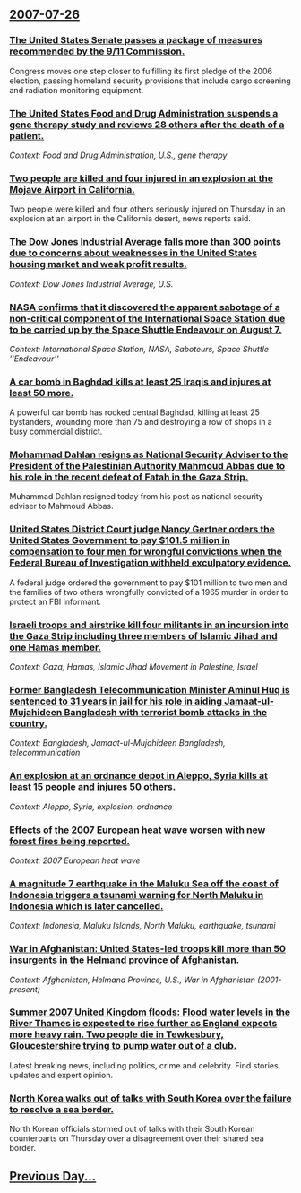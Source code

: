 ## [2007-07-26](/news/2007/07/26/index.md)

### [ The United States Senate passes a package of measures recommended by the 9/11 Commission. ](/news/2007/07/26/the-united-states-senate-passes-a-package-of-measures-recommended-by-the-9-11-commission.md)
Congress moves one step closer to fulfilling its first pledge of the 2006 election, passing homeland security provisions that include cargo screening and radiation monitoring equipment.

### [ The United States Food and Drug Administration suspends a gene therapy study and reviews 28 others after the death of a patient. ](/news/2007/07/26/the-united-states-food-and-drug-administration-suspends-a-gene-therapy-study-and-reviews-28-others-after-the-death-of-a-patient.md)
_Context: Food and Drug Administration, U.S., gene therapy_

### [ Two people are killed and four injured in an explosion at the Mojave Airport in California. ](/news/2007/07/26/two-people-are-killed-and-four-injured-in-an-explosion-at-the-mojave-airport-in-california.md)
Two people were killed and four others seriously injured on Thursday in an explosion at an airport in the California desert, news reports said.

### [ The Dow Jones Industrial Average falls more than 300 points due to concerns about weaknesses in the United States housing market and weak profit results. ](/news/2007/07/26/the-dow-jones-industrial-average-falls-more-than-300-points-due-to-concerns-about-weaknesses-in-the-united-states-housing-market-and-weak-p.md)
_Context: Dow Jones Industrial Average, U.S._

### [ NASA confirms that it discovered the apparent sabotage of a non-critical component of the International Space Station due to be carried up by the Space Shuttle Endeavour on August 7. ](/news/2007/07/26/nasa-confirms-that-it-discovered-the-apparent-sabotage-of-a-non-critical-component-of-the-international-space-station-due-to-be-carried-up.md)
_Context: International Space Station, NASA, Saboteurs, Space Shuttle ''Endeavour''_

### [ A car bomb in Baghdad kills at least 25 Iraqis and injures at least 50 more. ](/news/2007/07/26/a-car-bomb-in-baghdad-kills-at-least-25-iraqis-and-injures-at-least-50-more.md)
A powerful car bomb has rocked central Baghdad, killing at least 25 bystanders, wounding more than 75 and destroying a row of shops in a busy commercial district.

### [ Mohammad Dahlan resigns as National Security Adviser to the President of the Palestinian Authority Mahmoud Abbas due to his role in the recent defeat of Fatah in the Gaza Strip. ](/news/2007/07/26/mohammad-dahlan-resigns-as-national-security-adviser-to-the-president-of-the-palestinian-authority-mahmoud-abbas-due-to-his-role-in-the-rec.md)
Muhammad Dahlan resigned today from his post as national security adviser to Mahmoud Abbas.

### [ United States District Court judge Nancy Gertner orders the United States Government to pay $101.5 million in compensation to four men for wrongful convictions when the Federal Bureau of Investigation withheld exculpatory evidence. ](/news/2007/07/26/united-states-district-court-judge-nancy-gertner-orders-the-united-states-government-to-pay-101-5-million-in-compensation-to-four-men-for.md)
A federal judge ordered the government to pay $101 million to two men and the families of two others wrongfully convicted of a 1965 murder in order to protect an FBI informant.

### [ Israeli troops and airstrike kill four militants in an incursion into the Gaza Strip including three members of Islamic Jihad and one Hamas member. ](/news/2007/07/26/israeli-troops-and-airstrike-kill-four-militants-in-an-incursion-into-the-gaza-strip-including-three-members-of-islamic-jihad-and-one-hamas.md)
_Context: Gaza, Hamas, Islamic Jihad Movement in Palestine, Israel_

### [ Former Bangladesh Telecommunication Minister Aminul Huq is sentenced to 31 years in jail for his role in aiding Jamaat-ul-Mujahideen Bangladesh with terrorist bomb attacks in the country. ](/news/2007/07/26/former-bangladesh-telecommunication-minister-aminul-huq-is-sentenced-to-31-years-in-jail-for-his-role-in-aiding-jamaat-ul-mujahideen-bangla.md)
_Context: Bangladesh, Jamaat-ul-Mujahideen Bangladesh, telecommunication_

### [ An explosion at an ordnance depot in Aleppo, Syria kills at least 15 people and injures 50 others. ](/news/2007/07/26/an-explosion-at-an-ordnance-depot-in-aleppo-syria-kills-at-least-15-people-and-injures-50-others.md)
_Context: Aleppo, Syria, explosion, ordnance_

### [ Effects of the 2007 European heat wave worsen with new forest fires being reported. ](/news/2007/07/26/effects-of-the-2007-european-heat-wave-worsen-with-new-forest-fires-being-reported.md)
_Context: 2007 European heat wave_

### [ A magnitude 7 earthquake in the Maluku Sea off the coast of Indonesia triggers a tsunami warning for North Maluku in Indonesia which is later cancelled. ](/news/2007/07/26/a-magnitude-7-earthquake-in-the-maluku-sea-off-the-coast-of-indonesia-triggers-a-tsunami-warning-for-north-maluku-in-indonesia-which-is-lat.md)
_Context: Indonesia, Maluku Islands, North Maluku, earthquake, tsunami_

### [ War in Afghanistan: United States-led troops kill more than 50 insurgents in the Helmand province of Afghanistan. ](/news/2007/07/26/war-in-afghanistan-united-states-led-troops-kill-more-than-50-insurgents-in-the-helmand-province-of-afghanistan.md)
_Context: Afghanistan, Helmand Province, U.S., War in Afghanistan (2001-present)_

### [ Summer 2007 United Kingdom floods: Flood water levels in the River Thames is expected to rise further as England expects more heavy rain. Two people die in Tewkesbury, Gloucestershire trying to pump water out of a club. ](/news/2007/07/26/summer-2007-united-kingdom-floods-flood-water-levels-in-the-river-thames-is-expected-to-rise-further-as-england-expects-more-heavy-rain-t.md)
Latest breaking news, including politics, crime and celebrity. Find stories, updates and expert opinion.

### [ North Korea walks out of talks with South Korea over the failure to resolve a sea border. ](/news/2007/07/26/north-korea-walks-out-of-talks-with-south-korea-over-the-failure-to-resolve-a-sea-border.md)
North Korean officials stormed out of talks with their South Korean counterparts on Thursday over a disagreement over their shared sea border.

## [Previous Day...](/news/2007/07/25/index.md)

